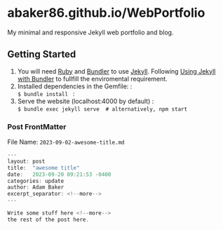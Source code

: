 abaker86.github.io/WebPortfolio
==============================
My minimal and responsive Jekyll web portfolio and blog.

## Getting Started
1. You will need [Ruby](https://www.ruby-lang.org/en/) and [Bundler](https://bundler.io/) to use [Jekyll](https://jekyllrb.com/). Following [Using Jekyll with Bundler](https://jekyllrb.com/tutorials/using-jekyll-with-bundler/) to fullfill the enviromental requirement.
2. Installed dependencies in the Gemfile:
:  
```$ bundle install ```
:  
3. Serve the website (localhost:4000 by default)
:  
```$ bundle exec jekyll serve  # alternatively, npm start```

### Post FrontMatter

File Name: `2023-09-02-awesome-title.md`
```cs
---
layout: post
title:  "awesome title"
date:   2023-09-20 09:21:53 -0400
categories: update
author: Adam Baker
excerpt_separator: <!--more-->
---

Write some stuff here <!--more-->
the rest of the post here.
```